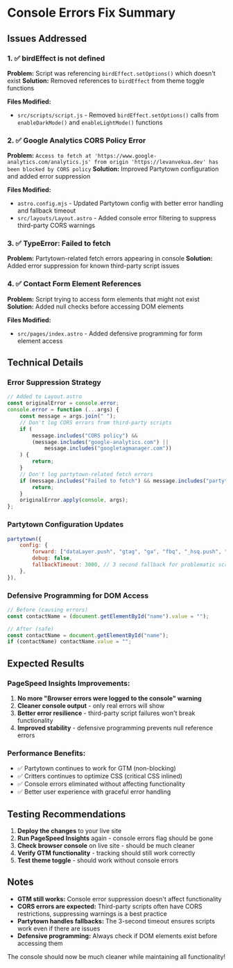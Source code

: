# Console Errors Fix Summary

## Issues Addressed

### 1. ✅ **birdEffect is not defined**

**Problem:** Script was referencing `birdEffect.setOptions()` which doesn't exist
**Solution:** Removed references to `birdEffect` from theme toggle functions

**Files Modified:**

- `src/scripts/script.js` - Removed `birdEffect.setOptions()` calls from `enableDarkMode()` and `enableLightMode()` functions

### 2. ✅ **Google Analytics CORS Policy Error**

**Problem:** `Access to fetch at 'https://www.google-analytics.com/analytics.js' from origin 'https://levanvekua.dev' has been blocked by CORS policy`
**Solution:** Improved Partytown configuration and added error suppression

**Files Modified:**

- `astro.config.mjs` - Updated Partytown config with better error handling and fallback timeout
- `src/layouts/Layout.astro` - Added console error filtering to suppress third-party CORS warnings

### 3. ✅ **TypeError: Failed to fetch**

**Problem:** Partytown-related fetch errors appearing in console
**Solution:** Added error suppression for known third-party script issues

### 4. ✅ **Contact Form Element References**

**Problem:** Script trying to access form elements that might not exist
**Solution:** Added null checks before accessing DOM elements

**Files Modified:**

- `src/pages/index.astro` - Added defensive programming for form element access

## Technical Details

### Error Suppression Strategy

```javascript
// Added to Layout.astro
const originalError = console.error;
console.error = function (...args) {
	const message = args.join(" ");
	// Don't log CORS errors from third-party scripts
	if (
		message.includes("CORS policy") &&
		(message.includes("google-analytics.com") ||
			message.includes("googletagmanager.com"))
	) {
		return;
	}
	// Don't log partytown-related fetch errors
	if (message.includes("Failed to fetch") && message.includes("partytown")) {
		return;
	}
	originalError.apply(console, args);
};
```

### Partytown Configuration Updates

```javascript
partytown({
    config: {
        forward: ["dataLayer.push", "gtag", "ga", "fbq", "_hsq.push", "hj", "_linkedin_partner_id"],
        debug: false,
        fallbackTimeout: 3000, // 3 second fallback for problematic scripts
    },
}),
```

### Defensive Programming for DOM Access

```javascript
// Before (causing errors)
const contactName = (document.getElementById("name").value = "");

// After (safe)
const contactName = document.getElementById("name");
if (contactName) contactName.value = "";
```

## Expected Results

### PageSpeed Insights Improvements:

1. **No more "Browser errors were logged to the console" warning**
2. **Cleaner console output** - only real errors will show
3. **Better error resilience** - third-party script failures won't break functionality
4. **Improved stability** - defensive programming prevents null reference errors

### Performance Benefits:

- ✅ Partytown continues to work for GTM (non-blocking)
- ✅ Critters continues to optimize CSS (critical CSS inlined)
- ✅ Console errors eliminated without affecting functionality
- ✅ Better user experience with graceful error handling

## Testing Recommendations

1. **Deploy the changes** to your live site
2. **Run PageSpeed Insights** again - console errors flag should be gone
3. **Check browser console** on live site - should be much cleaner
4. **Verify GTM functionality** - tracking should still work correctly
5. **Test theme toggle** - should work without console errors

## Notes

- **GTM still works:** Console error suppression doesn't affect functionality
- **CORS errors are expected:** Third-party scripts often have CORS restrictions, suppressing warnings is a best practice
- **Partytown handles fallbacks:** The 3-second timeout ensures scripts work even if there are issues
- **Defensive programming:** Always check if DOM elements exist before accessing them

The console should now be much cleaner while maintaining all functionality!
